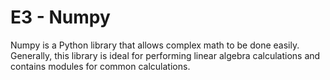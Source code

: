 # E3 - Numpy

Numpy is a Python library that allows complex math to be done easily. Generally, this library is ideal for performing linear algebra calculations and contains modules for common calculations.

 
